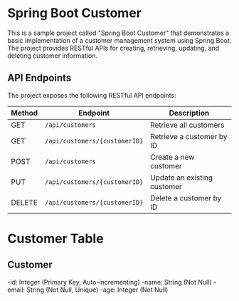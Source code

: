 # Spring Boot Customer

This is a sample project called "Spring Boot Customer" that demonstrates a basic implementation of a customer management system using Spring Boot. The project provides RESTful APIs for creating, retrieving, updating, and deleting customer information.

## API Endpoints

The project exposes the following RESTful API endpoints:

| Method | Endpoint                | Description                                  |
| ------ | ----------------------- | -------------------------------------------- |
| GET    | `/api/customers`        | Retrieve all customers                        |
| GET    | `/api/customers/{customerID}`   | Retrieve a customer by ID                     |
| POST   | `/api/customers`        | Create a new customer                         |
| PUT    | `/api/customers/{customerID}`   | Update an existing customer                   |
| DELETE | `/api/customers/{customerID}`   | Delete a customer by ID      



# Customer Table 

Customer
-------------------------
-id: Integer (Primary Key, Auto-incrementing)
-name: String (Not Null)
-email: String (Not Null, Unique)
-age: Integer (Not Null)
